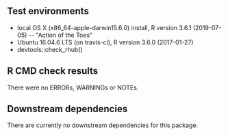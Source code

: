 ## Test environments

* local OS X (x86_64-apple-darwin15.6.0) install, R version 3.6.1 (2019-07-05) -- "Action of the Toes"
* Ubuntu 16.04.6 LTS (on travis-ci), R version 3.6.0 (2017-01-27)
* devtools::check_rhub()

## R CMD check results

There were no ERRORs, WARNINGs or NOTEs.

## Downstream dependencies

There are currently no downstream dependencies for this package.